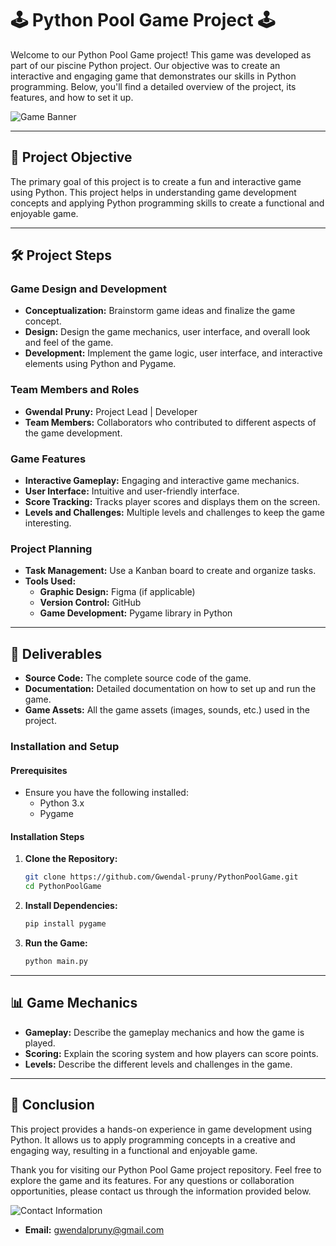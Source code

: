 
# 🕹️ Python Pool Game Project 🕹️

Welcome to our Python Pool Game project! This game was developed as part of our piscine Python project. Our objective was to create an interactive and engaging game that demonstrates our skills in Python programming. Below, you'll find a detailed overview of the project, its features, and how to set it up.

![Game Banner](https://via.placeholder.com/800x200)

---

## 🎯 Project Objective
The primary goal of this project is to create a fun and interactive game using Python. This project helps in understanding game development concepts and applying Python programming skills to create a functional and enjoyable game.

---

## 🛠️ Project Steps

### Game Design and Development
- **Conceptualization:** Brainstorm game ideas and finalize the game concept.
- **Design:** Design the game mechanics, user interface, and overall look and feel of the game.
- **Development:** Implement the game logic, user interface, and interactive elements using Python and Pygame.

### Team Members and Roles
- **Gwendal Pruny:** Project Lead | Developer
- **Team Members:** Collaborators who contributed to different aspects of the game development.

### Game Features
- **Interactive Gameplay:** Engaging and interactive game mechanics.
- **User Interface:** Intuitive and user-friendly interface.
- **Score Tracking:** Tracks player scores and displays them on the screen.
- **Levels and Challenges:** Multiple levels and challenges to keep the game interesting.

### Project Planning
- **Task Management:** Use a Kanban board to create and organize tasks.
- **Tools Used:**
  - **Graphic Design:** Figma (if applicable)
  - **Version Control:** GitHub
  - **Game Development:** Pygame library in Python

---

## 📝 Deliverables
- **Source Code:** The complete source code of the game.
- **Documentation:** Detailed documentation on how to set up and run the game.
- **Game Assets:** All the game assets (images, sounds, etc.) used in the project.

### Installation and Setup

#### Prerequisites
- Ensure you have the following installed:
  - Python 3.x
  - Pygame

#### Installation Steps
1. **Clone the Repository:**
   ```bash
   git clone https://github.com/Gwendal-pruny/PythonPoolGame.git
   cd PythonPoolGame
   ```
2. **Install Dependencies:**
   ```bash
   pip install pygame
   ```
3. **Run the Game:**
   ```bash
   python main.py
   ```

---

## 📊 Game Mechanics
- **Gameplay:** Describe the gameplay mechanics and how the game is played.
- **Scoring:** Explain the scoring system and how players can score points.
- **Levels:** Describe the different levels and challenges in the game.

---

## 🌟 Conclusion
This project provides a hands-on experience in game development using Python. It allows us to apply programming concepts in a creative and engaging way, resulting in a functional and enjoyable game.

Thank you for visiting our Python Pool Game project repository. Feel free to explore the game and its features. For any questions or collaboration opportunities, please contact us through the information provided below.

![Contact Information](https://via.placeholder.com/400x200)

- **Email:** [gwendalpruny@gmail.com](mailto:gwendalpruny@gmail.com)
